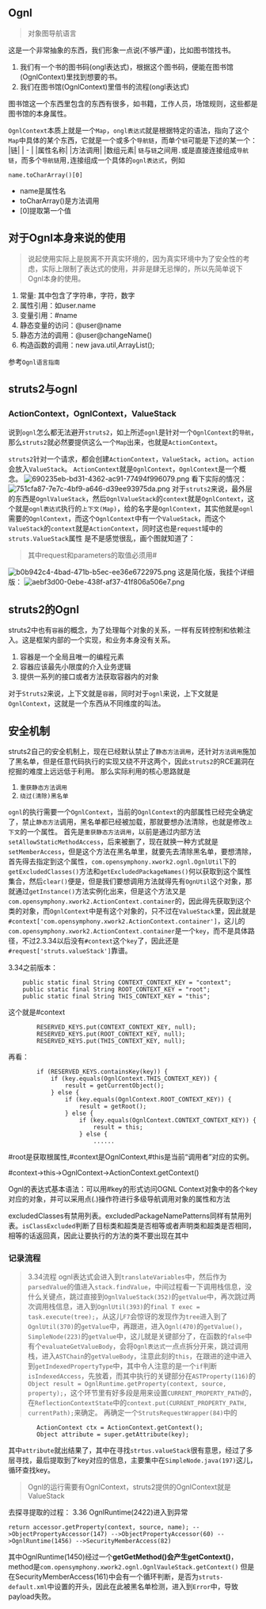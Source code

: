 ## Ognl
>对象图导航语言

这是一个非常抽象的东西，我们形象一点说(不够严谨)，比如图书馆找书。

1. 我们有一个书的图书码(ongl表达式)，根据这个图书码，便能在图书馆(OgnlContext)里找到想要的书。
2. 我们在图书馆(OgnlContext)里借书的流程(ongl表达式)

图书馆这一个东西里包含的东西有很多，如书籍，工作人员，场馆规则，这些都是图书馆的本身属性。

`OgnlContext`本质上就是一个`Map`，`ongl表达式`就是根据特定的语法，指向了这个`Map`中具体的某个东西，它就是一个或多个`导航链`，而单个`链`可能是下述的某一个：
|链|
| - |
|属性名称|
|方法调用|
|数组元素|
`链`与`链`之间用`.`或是直接连接组成`导航链`，而多个`导航链`用`,`连接组成一个具体的`ognl表达式`，例如
```
name.toCharArray()[0]
```
* name是属性名
* toCharArray()是方法调用
* [0]提取第一个值

## 对于Ognl本身来说的使用
>说起使用实际上是脱离不开真实环境的，因为真实环境中为了安全性的考虑，实际上限制了表达式的使用，并非是肆无忌惮的，所以先简单说下Ognl本身的使用。

1. 常量: 其中包含了字符串，字符，数字
2. 属性引用：如user.name
3. 变量引用：#name
4. 静态变量的访问：@user@name
5. 静态方法的调用：@user@changeName()
6. 构造函数的调用：new java.util,ArrayList();

参考`Ognl语言指南`

## struts2与ognl

### ActionContext，OgnlContext，ValueStack
说到`ognl`怎么都无法避开`struts2`，如上所述`ognl`是针对一个`OgnlContext`的`导航`，那么`struts2`就必然要提供这么一个`Map`出来，也就是`ActionContext`。

`struts2`针对一个请求，都会创建`ActionContext`，`ValueStack`，`action`。`action`会放入`ValueStack`。
`ActionContext`就是`OgnlContext`，`OgnlContext`是一个概念。
![690235eb-bd31-4362-ac91-77494f996079.png](Ognl_files/690235eb-bd31-4362-ac91-77494f996079.png)
看下实际的情况：
![751cfa87-7e7c-4bf9-a646-d39ee93975da.png](Ognl_files/751cfa87-7e7c-4bf9-a646-d39ee93975da.png)
对于`struts2`来说，最外层的东西是`OgnlValueStack`，然后`OgnlValueStack`的`context`就是`OgnlContext`，这个就是`ognl表达式`执行的`上下文(Map)`，给的名字是`OgnlContext`，其实他就是`ognl`需要的`OgnlContext`，而这个`OgnlContext`中有一个`ValueStack`，而这个`ValueStack`的`context`就是`ActionContext`，同时这也是`request`域中的`struts.ValueStack`属性
是不是感觉很乱，画个图就知道了：
> 其中request和parameters的取值必须用#

![b0b942c4-4bad-471b-b5ec-ee36e6722975.png](Ognl_files/b0b942c4-4bad-471b-b5ec-ee36e6722975.png)
这是简化版，我挂个详细版：
![aebf3d00-0ebe-438f-af37-41f806a506e7.png](Ognl_files/aebf3d00-0ebe-438f-af37-41f806a506e7.png)
## struts2的Ognl
struts2中也有`容器`的概念，为了处理每个对象的关系，一样有反转控制和依赖注入。这是框架内部的一个实现，和业务本身没有关系。
1. 容器是一个全局且唯一的编程元素
2. 容器应该最先小限度的介入业务逻辑
3. 提供一系列的接口或者方法获取容器内的对象

对于`Struts2`来说，上下文就是`容器`，同时对于`ognl`来说，上下文就是`OgnlContext`，这就是一个东西从不同维度的叫法。

## 安全机制
struts2自己的安全机制上，现在已经默认禁止了`静态方法调用`，还针对`方法调用`施加了黑名单，但是任意代码执行的实现又绕不开这两个，因此`struts2`的RCE漏洞在挖掘的难度上远远低于利用。
那么实际利用的核心思路就是
1. `重获静态方法调用`
2. `绕过(清除)黑名单`

`ognl`的执行需要一个`OgnlContext`，当前的`OgnlContext`的内部属性已经完全确定了，禁止`静态方法`调用，黑名单都已经被加载，那就要想办法清除，也就是修改`上下文`的一个属性。
首先是`重获静态方法调用`，以前是通过内部方法`setAllowStaticMethodAccess`，后来被删了，现在就换一种方式就是`setMemberAccess`，但是这个方法在黑名单里，就要先去清除黑名单，要想清除，首先得去指定到这个属性，`com.opensymphony.xwork2.ognl.OgnlUtil`下的`getExcludedClasses()`方法和`getExcludedPackageNames()`何以获取到这个属性集合，然后`clear()`便是，但是我们要想调用方法就得先有`OgnUtil`这个对象，那就通过`getInstance()`方法实例化出来，但是这个方法又是`com.opensymphony.xwork2.ActionContext.container`的，因此得先获取到这个类的对象，而`OgnlContext`中是有这个对象的，只不过在`ValueStack`里，因此就是`#context['com.opensymphony.xwork2.ActionContext.container']`，这儿的`com.opensymphony.xwork2.ActionContext.container`是一个`key`，而不是具体路径，不过2.3.34以后没有`#context`这个`key`了，因此还是`#request['struts.valueStack']`靠谱。

3.34之前版本：
```
    public static final String CONTEXT_CONTEXT_KEY = "context";
    public static final String ROOT_CONTEXT_KEY = "root";
    public static final String THIS_CONTEXT_KEY = "this";
```
这个就是#context
```
        RESERVED_KEYS.put(CONTEXT_CONTEXT_KEY, null);
        RESERVED_KEYS.put(ROOT_CONTEXT_KEY, null);
        RESERVED_KEYS.put(THIS_CONTEXT_KEY, null);
```
再看：
```
        if (RESERVED_KEYS.containsKey(key)) {
            if (key.equals(OgnlContext.THIS_CONTEXT_KEY)) {
                result = getCurrentObject();
            } else {
                if (key.equals(OgnlContext.ROOT_CONTEXT_KEY)) {
                    result = getRoot();
                } else {
                    if (key.equals(OgnlContext.CONTEXT_CONTEXT_KEY)) {
                        result = this;
                    } else {
                        ......
```
#root是获取根属性,#context是OgnlContext,#this是当前“调用者”对应的实例。

#context->this->OgnlContext->ActionContext.getContext() 

Ognl的表达式基本语法：可以用#key的形式访问OGNL Context对象中的各个key对应的对象，并可以采用点(.)操作符进行多级导航调用对象的属性和方法

excludedClasses有禁用列表。excludedPackageNamePatterns同样有禁用列表。`isClassExcluded`判断了目标类和超类是否相等或者声明类和超类是否相同，相等的话返回真，因此让要执行的方法的类不要出现在其中

### 记录流程
> 3.34流程
ognl表达式会进入到`translateVariables`中，然后作为`parsedValue`的值进入`stack.findValue`，中间过程看一下调用栈信息，没什么关键点，跳过直接到`OgnlValueStack(352)`的`getValue`中，再次跳过两次调用栈信息，进入到`OgnlUtil(393)`的`final T exec = task.execute(tree);`，从这儿`F7`会惊讶的发现作为`tree`进入到了`OgnlUtil(370)`的`getValue`中，再跟进，进入`Ognl(470)`的`getValue()`，`SimpleNode(223)`的`getValue`中，这儿就是关键部分了，在函数的`false`中有个`evaluateGetValueBody`，会将`Ognl表达式`一点点拆分开来，跳过调用栈，进入`ASTChain`的`getValueBody`，注意此刻的`this`，在跟进的途中进入到`getIndexedPropertyType`中，其中令人注意的是一个`if`判断`isIndexedAccess`，先放着，而其中执行的关键部分在`ASTProperty(116)`的`Object result = OgnlRuntime.getProperty(context, source, property);`，这个环节里有好多段是用来设置`CURRENT_PROPERTY_PATH`的，在`ReflectionContextState`中的`context.put(CURRENT_PROPERTY_PATH, currentPath);`来确定。
再确定一个`StrutsRequestWrapper(84)`中的
```
        ActionContext ctx = ActionContext.getContext();
        Object attribute = super.getAttribute(key);
```
其中`attribute`就出结果了，其中在寻找`strtus.valueStack`很有意思，经过了多层寻找，最后提取到了key对应的信息，主要集中在`SimpleNode.java(197)`这儿，循环查找key。

> Ognl的运行需要有OgnlContext，struts2提供的OgnlContext就是ValueStack

去探寻提取的过程：
3.36 
OgnlRuntime(2422)进入到异常
```
return accessor.getProperty(context, source, name); -->ObjectPropertyAccessor(147) -->ObjectPropertyAccessor(60) -->OgnlRuntime(1456) -->SecurityMemberAccess(82)
```
其中OgnlRuntime(1450)经过一个**getGetMethod()**会产生**getContext()**，method是`com.opensymphony.xwork2.ognl.OgnlVauleStack.getContext()`
但是在SecurityMemberAccess(161)中会有一个循环判断，是否为`struts-default.xml`中设置的开头，因此在此被黑名单检测，进入到`Error`中，导致payload失败。


